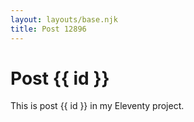 ```yaml
---
layout: layouts/base.njk
title: Post 12896
---
```


# Post {{ id }}

This is post {{ id }} in my Eleventy project.

